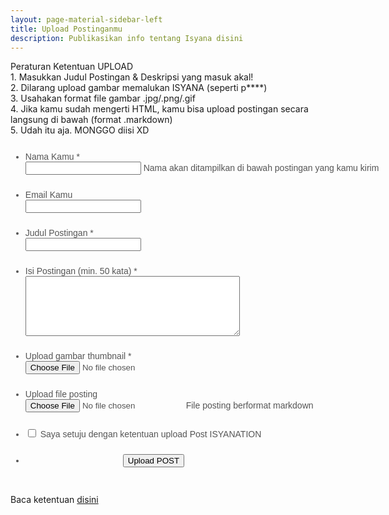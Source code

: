 ```yaml
---
layout: page-material-sidebar-left
title: Upload Postinganmu
description: Publikasikan info tentang Isyana disini
---
```


<div id="text-caption">
<p>Peraturan Ketentuan UPLOAD<br/>
1. Masukkan Judul Postingan & Deskripsi yang masuk akal!<br/>
2. Dilarang upload gambar memalukan ISYANA (seperti p****)<br/>
3. Usahakan format file gambar .jpg/.png/.gif<br/>
4. Jika kamu sudah mengerti HTML, kamu bisa upload postingan secara langsung di bawah (format .markdown)<br/>
5. Udah itu aja. MONGGO diisi XD
</div>

<script src="https://cdn.jotfor.ms/js/vendor/imageinfo.js?v=3.3.14711" type="text/javascript"></script>
<script src="https://cdn.jotfor.ms/static/prototype.forms.js" type="text/javascript"></script>
<script src="https://cdn.jotfor.ms/static/jotform.forms.js?3.3.14711" type="text/javascript"></script>
<script type="text/javascript">
   JotForm.init(function(){
	JotForm.clearFieldOnHide="disable";
	JotForm.onSubmissionError="jumpToFirstError";
   });
</script>
<link href="https://cdn.jotfor.ms/static/formCss.css?3.3.14711" rel="stylesheet" type="text/css" />
<link type="text/css" rel="stylesheet" href="https://cdn.jotfor.ms/css/styles/nova.css?3.3.14711" />
<link type="text/css" media="print" rel="stylesheet" href="https://cdn.jotfor.ms/css/printForm.css?3.3.14711" />
<link type="text/css" rel="stylesheet" href="https://cdn.jotfor.ms/themes/CSS/566a91c2977cdfcd478b4567.css?"/>
<style type="text/css">
    .form-label-left{
        width:150px !important;
    }
    .form-line{
        padding-top:12px;
        padding-bottom:12px;
    }
    .form-label-right{
        width:150px !important;
    }
    .form-all{
        width:690px;
        color:#555 !important;
        font-family:"Lucida Grande", "Lucida Sans Unicode", "Lucida Sans", Verdana, sans-serif;
        font-size:14px;
    }
    .form-radio-item label, .form-checkbox-item label, .form-grading-label, .form-header{
        color: #555;
    }

</style>

<form class="jotform-form" action="https://submit.jotform.me/submit/62373771883466/" method="post" enctype="multipart/form-data" name="form_62373771883466" id="62373771883466" accept-charset="utf-8">
  <input type="hidden" name="formID" value="62373771883466" />
  <div class="form-all">
    <ul class="form-section page-section">
      <li class="form-line jf-required" data-type="control_textbox" id="id_1">
        <label class="form-label form-label-left form-label-auto" id="label_1" for="input_1">
          Nama Kamu
          <span class="form-required">
            *
          </span>
        </label>
        <div id="cid_1" class="form-input jf-required">
          <span class="form-sub-label-container" style="vertical-align: top">
            <input type="text" class=" form-textbox validate[required]" data-type="input-textbox" id="input_1" name="q1_namaKamu" size="20" value="" />
            <label class="form-sub-label" for="input_1" style="min-height: 13px;"> Nama akan ditampilkan di bawah postingan yang kamu kirim </label>
          </span>
        </div>
      </li>
      <li class="form-line" data-type="control_textbox" id="id_3">
        <label class="form-label form-label-left form-label-auto" id="label_3" for="input_3"> Email Kamu </label>
        <div id="cid_3" class="form-input jf-required">
          <input type="text" class=" form-textbox" data-type="input-textbox" id="input_3" name="q3_emailKamu" size="20" value="" />
        </div>
      </li>
      <li class="form-line jf-required" data-type="control_textbox" id="id_4">
        <label class="form-label form-label-left form-label-auto" id="label_4" for="input_4">
          Judul Postingan
          <span class="form-required">
            *
          </span>
        </label>
        <div id="cid_4" class="form-input jf-required">
          <input type="text" class=" form-textbox validate[required]" data-type="input-textbox" id="input_4" name="q4_judulPostingan" size="20" value="" />
        </div>
      </li>
      <li class="form-line jf-required" data-type="control_textarea" id="id_5">
        <label class="form-label form-label-left form-label-auto" id="label_5" for="input_5">
          Isi Postingan (min. 50 kata)
          <span class="form-required">
            *
          </span>
        </label>
        <div id="cid_5" class="form-input jf-required">
          <textarea id="input_5" class="form-textarea validate[required]" name="q5_isiPostingan" cols="40" rows="6"></textarea>
        </div>
      </li>
      <li class="form-line jf-required" data-type="control_fileupload" id="id_6">
        <label class="form-label form-label-left form-label-auto" id="label_6" for="input_6">
          Upload gambar thumbnail
          <span class="form-required">
            *
          </span>
        </label>
        <div id="cid_6" class="form-input jf-required">
          <input class="form-upload validate[required]" type="file" id="input_6" name="q6_uploadGambar" data-imagevalidate="yes" file-accept="jpg, png, gif" file-maxsize="1000000" file-minsize="0" file-limit="0" />
        </div>
      </li>
      <li class="form-line" data-type="control_fileupload" id="id_7">
        <label class="form-label form-label-left form-label-auto" id="label_7" for="input_7"> Upload file posting </label>
        <div id="cid_7" class="form-input jf-required">
          <span class="form-sub-label-container" style="vertical-align: top">
            <input class="form-upload" type="file" id="input_7" name="q7_uploadFile" data-imagevalidate="yes" file-accept="markdown" file-maxsize="1024" file-minsize="0" file-limit="0" />
            <label class="form-sub-label" for="input_7" style="min-height: 13px;"> File posting berformat markdown </label>
          </span>
        </div>
      </li>
      <li class="form-line" data-type="control_checkbox" id="id_8">
        <label class="form-label form-label-left form-label-auto" id="label_8" for="input_8">  </label>
        <div id="cid_8" class="form-input jf-required">
          <div class="form-single-column">
            <span class="form-checkbox-item" style="clear:left;">
              <span class="dragger-item">
              </span>
              <input type="checkbox" class="form-checkbox" id="input_8_0" name="q8_input8[]" value="Saya setuju dengan ketentuan upload Post ISYANATION" />
              <label id="label_input_8_0" for="input_8_0"> Saya setuju dengan ketentuan upload Post ISYANATION </label>
            </span>
          </div>
        </div>
      </li>
      <li class="form-line" data-type="control_button" id="id_2">
        <div id="cid_2" class="form-input-wide">
          <div style="margin-left:156px" class="form-buttons-wrapper">
            <button id="input_2" type="submit" class="form-submit-button">
              Upload POST
            </button>
          </div>
        </div>
      </li>
      <li style="display:none">
        Should be Empty:
        <input type="text" name="website" value="" />
      </li>
    </ul>
  </div>
  <input type="hidden" id="simple_spc" name="simple_spc" value="62373771883466" />
  <script type="text/javascript">
  document.getElementById("si" + "mple" + "_spc").value = "62373771883466-62373771883466";
  </script>
</form>
<script type="text/javascript">JotForm.ownerView=true;</script>
<br/>
Baca ketentuan <a href="#text-caption">disini</a>
